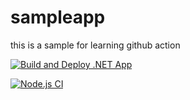 # sampleapp
this is a sample for learning github action

[![Build and Deploy .NET App](https://github.com/qfChenMSFT/sampleapp/actions/workflows/build-and-deploy.yml/badge.svg)](https://github.com/qfChenMSFT/sampleapp/actions/workflows/build-and-deploy.yml)

[![Node.js CI](https://github.com/qfChenMSFT/sampleapp/actions/workflows/node.js.yml/badge.svg)](https://github.com/qfChenMSFT/sampleapp/actions/workflows/node.js.yml)
